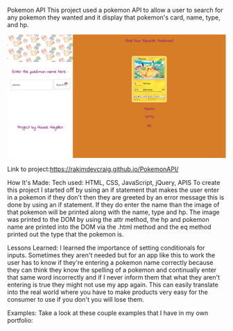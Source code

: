 Pokemon API
This project used a pokemon API to allow a user to search for any pokemon they wanted and it display that pokemon's card, name, type, and hp.

![pic](pic.jpg)

Link to project:https://rakimdevcraig.github.io/PokemonAPI/


How It's Made:
Tech used: HTML, CSS, JavaScript, jQuery, APIS
To create this project I started off by using an if statement that makes the user enter in a pokemon if they don't then they are greeted by an error message this is done by using an if statement. If they do enter the name than the image of that pokemon will be printed along with the name, type and hp. The image was printed to the DOM by using the attr method, the hp and pokemon name are printed into the DOM via the .html method and the eq method printed out the type that the pokemon is.

Lessons Learned:
I learned the importance of setting conditionals for inputs. Sometimes they aren't needed but for an app like this to work the user has to know if they're entering a pokemon name correctly because they can think they know
the spelling of a pokemon and continually enter that same word incorrectly and if I never inform them that what they aren't entering is true they might not use my app again. This can easily translate into the real world where
you have to make products very easy for the consumer to use if you don't you will lose them.

Examples:
Take a look at these couple examples that I have in my own portfolio:
